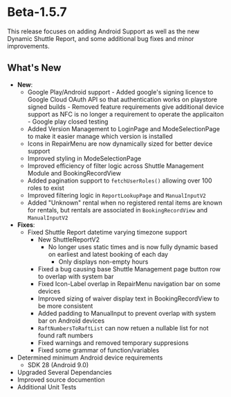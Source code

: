 # Beta-1.5.7

This release focuses on adding Android Support as well as the new Dynamic Shuttle Report, and some additional bug fixes and minor improvements.

## What's New

- **New**:
  - Google Play/Android support
        - Added google's signing licence to Google Cloud OAuth API so that authentication works on playstore signed builds
        - Removed feature requirements give additional device support as NFC is no longer a requirement to operate the applicaiton
        - Google play closed testing
  - Added Version Management to LoginPage and ModeSelectionPage to make it easier manage which version is installed
  - Icons in RepairMenu are now dynamically sized for better device support
  - Improved styling in ModeSelectionPage
  - Improved efficiency of filter logic across Shuttle Management Module and BookingRecordView
  - Added pagination support to `fetchUserRoles()` allowing over 100 roles to exist
  - Improved filtering logic in `ReportLookupPage` and `ManualInputV2`
  - Added "Unknown" rental when no registered rental items are known for rentals, but rentals are associated in `BookingRecordView` and `ManualInputV2`
- **Fixes**:
  - Fixed Shuttle Report datetime varying timezone support
    - New ShuttleReportV2
      - No longer uses static times and is now fully dynamic based on earliest and latest booking of each day
        - Only displays non-empty hours
    - Fixed a bug causing base Shuttle Management page button row to overlap with system bar
    - Fixed Icon-Label overlap in RepairMenu navigation bar on some devices
    - Improved sizing of waiver display text in BookingRecordView to be more consistent
    - Added padding to ManualInput to prevent overlap with system bar on Android devices
    - `RaftNumbersToRaftList` can now retuen a nullable list for not found raft numbers
    - Fixed warnings and removed temporary suppresions
    - Fixed some grammar of function/variables
- Determined minimum Android device requirements
  - SDK 28 (Android 9.0)
- Upgraded Several Dependancies
- Improved source documention
- Additional Unit Tests
